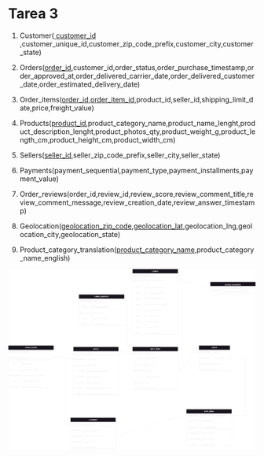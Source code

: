 # Tarea 3





1. Customer(<u> customer_id </u>,customer_unique_id,customer_zip_code_prefix,customer_city,customer_state)

1. Orders(<u>order_id</u>,customer_id,order_status,order_purchase_timestamp,order_approved_at,order_delivered_carrier_date,order_delivered_customer_date,order_estimated_delivery_date)

1. Order_items(<u>order_id</u>,<u>order_item_id</u>,product_id,seller_id,shipping_limit_date,price,freight_value)

1. Products(<u>product_id</u>,product_category_name,product_name_lenght,product_description_lenght,product_photos_qty,product_weight_g,product_length_cm,product_height_cm,product_width_cm)

1. Sellers(<u>seller_id</u>,seller_zip_code_prefix,seller_city,seller_state)

2. Payments(payment_sequential,payment_type,payment_installments,payment_value)

3. Order_reviews(order_id,review_id,review_score,review_comment_title,review_comment_message,review_creation_date,review_answer_timestamp)

4. Geolocation(<u>geolocation_zip_code</u>,<u>geolocation_lat</u>,geolocation_lng,geolocation_city,geolocation_state)

5. Product_category_translation(<u>product_category_name</u>,product_category_name_english)


![Diagrama](https://github.com/xDiegoCruz15/MCD-BDR/blob/master/Tarea3/Imagenes/Diagrama%20ER.png?raw=true)